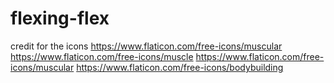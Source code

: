 # flexing-flex
credit for the icons 
https://www.flaticon.com/free-icons/muscular
https://www.flaticon.com/free-icons/muscle
https://www.flaticon.com/free-icons/muscular
https://www.flaticon.com/free-icons/bodybuilding
